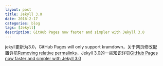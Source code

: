 ```yaml
---
layout: post
title: Jekyll 3.0 
date: 2016-2-17
categories: blog
tags: [Jekyll]
description: GitHub Pages now faster and simpler with Jekyll 3.0 
---
```

jekyll更新为3.0，GitHub Pages will only support kramdown，关于网页修改配置详见[Removing relative permalinks](https://help.github.com/articles/removing-relative-permalinks/)，Jekyll 3.0的一些知识详见[GitHub Pages now faster and simpler with Jekyll 3.0 ](https://github.com/blog/2100-github-pages-now-faster-and-simpler-with-jekyll-3-0)